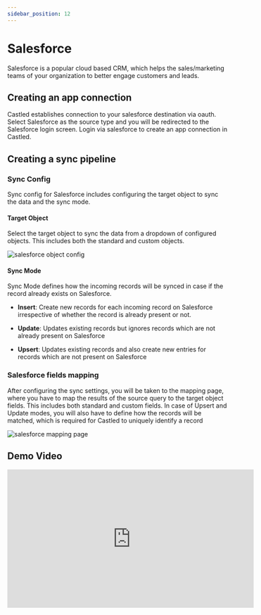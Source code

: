 ```yaml
---
sidebar_position: 12
---
```


# Salesforce

Salesforce is a popular cloud based CRM, which helps the sales/marketing teams of your organization to better engage customers and leads.

## Creating an app connection

Castled establishes connection to your salesforce destination via oauth. Select Salesforce as the source type and you will be redirected to the Salesforce login screen. Login via salesforce to create an app connection in Castled. 


## Creating a sync pipeline

### Sync Config

Sync config for Salesforce includes configuring the target object to sync the data and the sync mode.

#### Target Object

Select the target object to sync the data from a dropdown of configured objects. This includes both the standard and custom objects.

![salesforce object config](/img/screens/destinations/salesforce/sf_sync_object.png)


#### Sync Mode

Sync Mode defines how the incoming records will be synced in case if the record already exists on Salesforce. 

* **Insert**:  Create new records for each incoming record on Salesforce irrespective of whether the record is already present or not.

* **Update**: Updates existing records but ignores records which are not already present on Salesforce

* **Upsert**: Updates existing records and also create new entries for records which are not present on Salesforce

### Salesforce fields mapping

After configuring the sync settings, you will be taken to the mapping page, where you have to map the results of the source query to the target object fields. This includes both standard and custom fields. In case of Upsert and Update modes, you will also have to define how the records will be matched, which is required for Castled to uniquely identify a record

![salesforce mapping page](/img/screens/destinations/salesforce/sf_mapping.png)

## Demo Video

<iframe width="560" height="315" src="https://www.youtube.com/embed/Qro2tcJZoa4" title="YouTube video player" frameborder="0" allow="accelerometer; autoplay; clipboard-write; encrypted-media; gyroscope; picture-in-picture" allowfullscreen></iframe>
